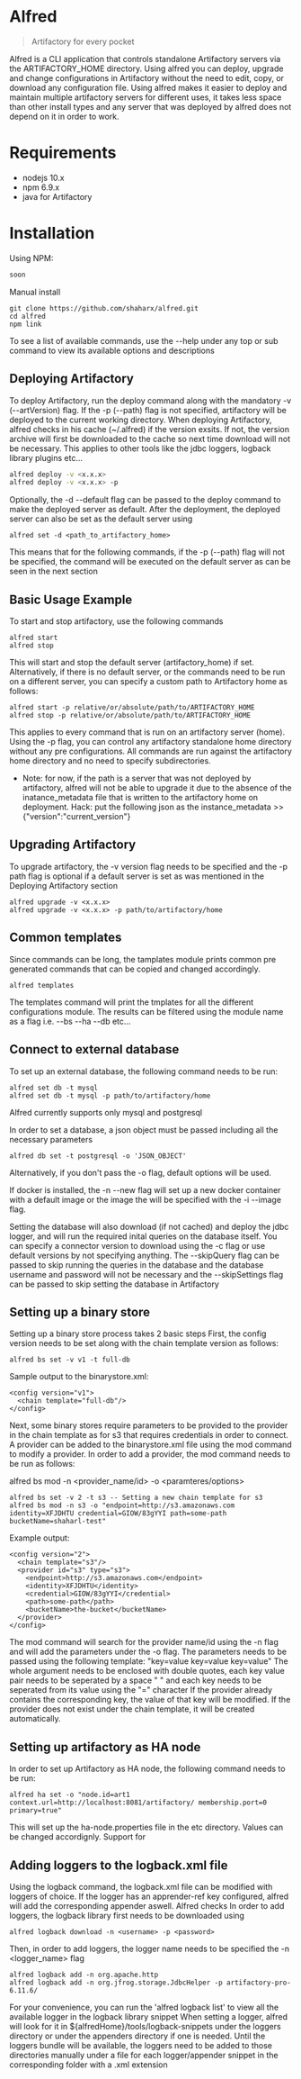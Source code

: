 # Alfred
> Artifactory for every pocket

Alfred is a CLI application that controls standalone Artifactory servers via the ARTIFACTORY_HOME directory.
Using alfred you can deploy, upgrade and change configurations in Artifactory without the need to edit, copy, or download any configuration file.
Using alfred makes it easier to deploy and maintain multiple artifactory servers for different uses, it takes less space than other install types and any server that was deployed by alfred does not depend on it in order to work.

# Requirements

 * nodejs 10.x
 * npm 6.9.x
 * java for Artifactory

# Installation

Using NPM:

```sh
soon
```

Manual install
```
git clone https://github.com/shaharx/alfred.git
cd alfred
npm link
```
To see a list of available commands, use the --help under any top or sub command to view its available options and descriptions

## Deploying Artifactory
To deploy Artifactory, run the deploy command along with the mandatory -v (--artVersion) flag.
If the -p (--path) flag is not specified, artifactory will be deployed to the current working directory.
When deploying Artifactory, alfred checks in his cache (~/.alfred) if the version exsits. If not, the version archive will first be downloaded to the cache so next time download will not be necessary. This applies to other tools like the jdbc loggers, logback library plugins etc...

```sh
alfred deploy -v <x.x.x>
alfred deploy -v <x.x.x> -p 
```
Optionally, the -d --default flag can be passed to the deploy command to make the deployed server as default.
After the deployment, the deployed server can also be set as the default server using 
```
alfred set -d <path_to_artifactory_home>
```
This means that for the following commands, if the -p (--path) flag will not be specified, the command will be executed on the default server as can be seen in the next section

## Basic Usage Example

To start and stop artifactory, use the following commands

```
alfred start
alfred stop
```
This will start and stop the default server (artifactory_home) if set. Alternatively, if there is no default server, or the commands need to be run on a different server, you can specify a custom path to Artifactory home as follows:
```
alfred start -p relative/or/absolute/path/to/ARTIFACTORY_HOME
alfred stop -p relative/or/absolute/path/to/ARTIFACTORY_HOME
```
This applies to every command that is run on an artifactory server (home).
Using the -p flag, you can control any artifactory standalone home directory without any pre configurations.
All commands are run against the artifactory home directory and no need to specify subdirectories.
 * Note: for now, if the path is a server that was not deployed by artifactory, alfred will not be able to upgrade it due to the absence of the inatance_metadata file that is written to the artifactory home on deployment. Hack: put the following json as the instance_metadata >> {"version":"current_version"}

## Upgrading Artifactory

To upgrade artifactory, the -v version flag needs to be specified and the -p path flag is optional if a default server is set as was mentioned in the Deploying Artifactory section

```
alfred upgrade -v <x.x.x>
alfred upgrade -v <x.x.x> -p path/to/artifactory/home
```

## Common templates

Since commands can be long, the tamplates module prints common pre generated commands that can be copied and changed accordingly.
```
alfred templates
```
The templates command will print the tmplates for all the different configurations module.
The results can be filtered using the module name as a flag i.e. --bs --ha --db etc...

## Connect to external database

To set up an external database, the following command needs to be run:
```
alfred set db -t mysql
alfred set db -t mysql -p path/to/artifactory/home
```
Alfred currently supports only mysql and postgresql

In order to set a database, a json object must be passed including all the necessary parameters
```
alfred db set -t postgresql -o 'JSON_OBJECT'
```
Alternatively, if you don't pass the -o flag, default options will be used.

If docker is installed, the -n --new flag will set up a new docker container with a default image or the image the will be specified with the -i --image flag.

Setting the database will also download (if not cached) and deploy the jdbc logger, and will run the required inital queries on the database itself.
You can specify a connector version to download using the -c flag or use default versions by not specifying anything.
The --skipQuery flag can be passed to skip running the queries in the database and the database username and password will not be necessary and the --skipSettings flag can be passed to skip setting the database in Artifactory

## Setting up a binary store

Setting up a binary store process takes 2 basic steps
First, the config version needs to be set along with the chain template version as follows:

```
alfred bs set -v v1 -t full-db
```

Sample output to the binarystore.xml:
```
<config version="v1">
  <chain template="full-db"/>
</config>
```
Next, some binary stores require parameters to be provided to the provider in the chain template as for s3 that requires credentials in order to connect. A provider can be added to the binarystore.xml file using the mod command to modify a provider.
In order to add a provider, the mod command needs to be run as follows:

alfred bs mod -n <provider_name/id> -o <paramteres/options>

```
alfred bs set -v 2 -t s3 -- Setting a new chain template for s3
alfred bs mod -n s3 -o "endpoint=http://s3.amazonaws.com identity=XFJDHTU credential=GIOW/83gYYI path=some-path bucketName=shaharl-test"
```
Example output:
```
<config version="2">
  <chain template="s3"/>
  <provider id="s3" type="s3">
    <endpoint>http://s3.amazonaws.com</endpoint>
    <identity>XFJDHTU</identity>
    <credential>GIOW/83gYYI</credential>
    <path>some-path</path>
    <bucketName>the-bucket</bucketName>
  </provider>
</config>
```

The mod command will search for the provider name/id using the -n flag and will add the parameters under the -o flag. The parameters needs to be passed using the following template:
"key=value key=value key=value"
The whole argument needs to be enclosed with double quotes, each key value pair needs to be seperated by a space " " and each key needs to be seperated from its value using the "=" character
If the provider already contains the corresponding key, the value of that key will be modified.
If the provider does not exist under the chain template, it will be created automatically.

## Setting up artifactory as HA node

In order to set up Artifactory as HA node, the following command needs to be run:

```
alfred ha set -o "node.id=art1 context.url=http://localhost:8081/artifactory/ membership.port=0 primary=true"
```
This will set up the ha-node.properties file in the etc directory. Values can be changed accordignly.
Support for 

## Adding loggers to the logback.xml file

Using the logback command, the logback.xml file can be modified with loggers of choice.
If the logger has an apprender-ref key configured, alfred will add the corresponding appender aswell.
Alfred checks 
In order to add loggers, the logback library first needs to be downloaded using

```
alfred logback download -n <username> -p <password>
```
Then, in order to add loggers, the logger name needs to be specified the -n <logger_name> flag
```
alfred logback add -n org.apache.http
alfred logback add -n org.jfrog.storage.JdbcHelper -p artifactory-pro-6.11.6/
```
For your convenience, you can run the 'alfred logback list' to view all the available logger in the logback library snippet
When setting a logger, alfred will look for it in ${alfredHome}/tools/logback-snippets under the loggers directory or under the appenders directory if one is needed.
Until the loggers bundle will be available, the loggers need to be added to those directories manually under a file for each logger/appender snippet in the corresponding folder with a .xml extension
